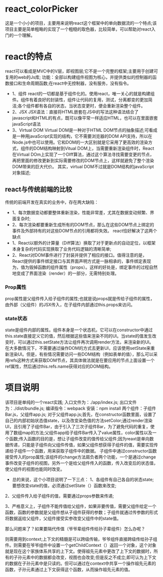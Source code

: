 # react_colorPicker
这是一个小小的项目，主要用来说明react这个框架中的单向数据流的一个特点;该项目主要是简单粗略的实现了一个粗糙的取色器，比较简单，可以帮助对react入门的一个理解。
# react的特点
react可以看成是MVC中的V层，即视图层;它不是一个完整的框架;主要用于创建可复用的web的Js库;
功能：全部以构建组件视图为核心，并提供类似的控制器的函数接口和生命周期函数;在react中无控制器，没有服务，没有指令。
* 1、组件
react的一切都是基于组件化的。使用react，唯一关心的就是构建组件。组件有着良好的封装性，组件让代码的复用，测试，分离都变的更加简洁;各个组件都有各自的状态，当状态变更时，便会重新渲染整个组件。
* 2、JSX
JSX语法：直接将HTML嵌套在JS中的写法这种语法结合了javascript和HTML的有点，既可以像平常一样适应HTML，也可以在里面嵌套javaScript语法
* 3、Virtual DOM
Virtual DOM是一种对于HTML DOM节点的抽象描述;可看成是一种用javaScript实现的结构，它不需要浏览器的DOM API支持，所以在Node.js中也可以使用。它和DOM的一大区别就是它采用了更高效的渲染方式，组件的DOM结构映射到Vitual DOM上，当需要重新渲染组件时，React在Virtual DOm上实现了一个DIff算法，通过这个算法寻找需要变更的节点，再把里面的修改更新到实际需要修改的DOM节点上，这样就避免了整个渲染DOM带来的巨大代价。
其实，virtual DOM不过就是DOM结构的javaScript对象描述;
## react与传统前端的比较
传统的前端开发在真实的业务中，存在两大缺陷：
* 1、每次数据变动都要整体重新渲染，性能非常差，尤其在数据变动频繁、界面复杂时;
* 2、每次渲染都要重新生成所有的DOM节点，那么在这些DOM节点上绑定的事件及外部持有的对这些DOM节点的引用都将失效。
react恰好解决了这两个缺点
* 1、React以额外的计算量（Diff算法）换取了对于更新点的自动定位，以框架本身复杂的代码实现换取了业务代码逻辑的清晰简单;
* 2、React对DOM事件进行了封装并提供了相应的接口。值得注意的是，React提供的事件绑定接口与其界面声明方式是一脉相承的，事件绑定表现为，值为毁掉函数的组件属性（props）。这样的好处是，绑定事件的过程自然地变成了界面渲染（render）的一部分，无需特别处理。
### Prop属性
prop属性是父组件传入给子组件的属性;也就是说props就是传给子组件的属性，由外部（父组件）的JSX传入，在子组件内部通过this.props来访问。
### state状态
state是组件内部的属性。组件本身是一个状态机，它可以在constructor中通过this.state直接定义它的值，然后根据这些值来渲染不同的UI。当state的值发生改变时，可以通过this.setState方法让组件再次调用render方法，来渲染新的UI。
在大多数情况下，不需要通过操作DOM的方式去更新UI，应该使用setState来重新渲染UI。但是，有些情况需要访问一些DOM结构（例如表单的值），那么可以采用refs这种方式来获取DOM节点，其具体做法就是在要应用的节点上面设置一个
ref属性，然后通过this.refs.name获得对应的DOM结构。
# 项目说明
该项目是单纯的一个react实践;
入口文件为：./app/index.js;
出口文件为：./dist/bundle.js;
编译指令：webpack
安装：npm install
两个组件：子组件Bar.js，父组件app.js;
对于父组件app.js;首先，在constructor函数里面，设置了自己的内部初始状态值state，以及改变染色值的方法setColor;通过render渲染UI，且引用了子组件Bar，由于引入了三次子组件Bar，为了避免代码的重复，使用了数组map的方法;父组件app给子组件Bar传入了value属性，color属性以及一个函数;传入函数的目的是，想让子组件改变的值传给父组件;因为reaxt是单向数据传递，只能是子组件向父组件传值，如果父组件想获得子组件的值，需要实现传递给子组件一个函数，用来获取子组件中的数据。
子组件中通过constructor函数接受传入的prop属性;该组件的change方法肩负者两个功能，一个是通过change事件改变子组件的视图，另外一个是给父组件传入的函数，传入改变后的状态值，使父组件的视图也能同时改变。
* 总的来说，这个小项目说明了一下三点：
1、各组件有自己各自的状态state;要想改变state的值，必须通过setState（）函数来改变;

2、父组件传入给子组件的值，需要通过props参数来传递;

3、严格意义上，子组件不能传值给父组件，如果非要传值，需要父组件给定一个函数，函数的参数就是父组件想从子组件获得的参数；子组件就通过传参数的形式将数据返给父组件，父组件接受实参改变父组件中的state值。

那么问题来了？如果要隔代传值（爷爷辈组件传给孙子辈组件）怎么办呢？

则需要用到context;上下文的精髓是可以跨级传输，爷爷组件直接跨级传给孙子组件。则需要在爷爷组件中设置一个getChildContext（）返回一个对象，这个对象就是现在这个家族体系共享的上下文。使得祖先元素中更改了上下文的数据时，所有的子孙元素中的数据都会改变，视图也会改变;但是反之不成立;即可认为上下文的数据在子孙元素中是只读的。但可以通过在context中共享一个操作祖先元素的函数，子孙元素通过上下文获得这个函数，从而操作祖先元素的值。